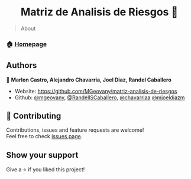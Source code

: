 <h1 align="center">
  Matriz de Analisis de Riesgos 👷
</h1>


> About

### 🏠 [Homepage](https://github.com/MGeovany/cei-web-portal)

## Authors

👤 **Marlon Castro, Alejandro Chavarria, Joel Diaz, Randel Caballero**

* Website: https://github.com/MGeovany/matriz-analisis-de-riesgos
* Github: [@mgeovany](https://github.com/mgeovany), [@RandellSCaballero](https://github.com/RandellSCaballero), [@chavarriaa](https://github.com/chavarriaa) [@mjoeldiazm](https://github.com/mjoeldiazm)


## 🤝 Contributing

Contributions, issues and feature requests are welcome!<br />Feel free to check [issues page](https://github.com/MGeovany/cei-web-portal/issues). 

## Show your support

Give a ⭐️ if you liked this project!

